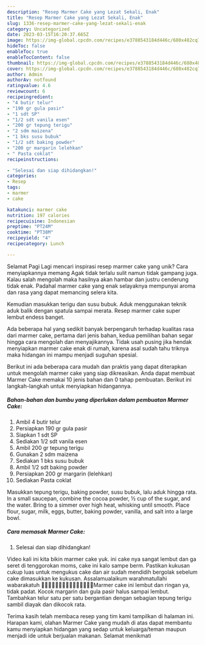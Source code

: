 ```yaml
---
description: "Resep Marmer Cake yang Lezat Sekali, Enak"
title: "Resep Marmer Cake yang Lezat Sekali, Enak"
slug: 1336-resep-marmer-cake-yang-lezat-sekali-enak
category: Uncategorized
date: 2023-03-15T16:20:37.665Z
image: https://img-global.cpcdn.com/recipes/e3788543184d446c/680x482cq70/marmer-cake-foto-resep-utama.jpg
hideToc: false
enableToc: true
enableTocContent: false
thumbnail: https://img-global.cpcdn.com/recipes/e3788543184d446c/680x482cq70/marmer-cake-foto-resep-utama.jpg
cover: https://img-global.cpcdn.com/recipes/e3788543184d446c/680x482cq70/marmer-cake-foto-resep-utama.jpg
author: Admin
authorAv: notfound
ratingvalue: 4.6
reviewcount: 6
recipeingredient:
- "4 butir telur"
- "190 gr gula pasir"
- "1 sdt SP"
- "1/2 sdt vanila esen"
- "200 gr tepung terigu"
- "2 sdm maizena"
- "1 bks susu bubuk"
- "1/2 sdt baking powder"
- "200 gr margarin lelehkan"
- " Pasta coklat"
recipeinstructions:

- "Selesai dan siap dihidangkan!"
categories:
- Resep
tags:
- marmer
- cake

katakunci: marmer cake 
nutrition: 197 calories
recipecuisine: Indonesian
preptime: "PT24M"
cooktime: "PT38M"
recipeyield: "4"
recipecategory: Lunch

---
```



Selamat Pagi Lagi mencari inspirasi resep marmer cake yang unik? Cara menyiapkannya memang Agak tidak terlalu sulit namun tidak gampang juga. Kalau salah mengolah maka hasilnya akan hambar dan justru cenderung tidak enak. Padahal marmer cake yang enak selayaknya mempunyai aroma dan rasa yang dapat memancing selera kita.


Kemudian masukkan terigu dan susu bubuk. Aduk menggunakan teknik aduk balik dengan spatula sampai merata. Resep marmer cake super lembut endess banget.

Ada beberapa hal yang sedikit banyak berpengaruh terhadap kualitas rasa dari marmer cake, pertama dari jenis bahan, kedua pemilihan bahan segar hingga cara mengolah dan menyajikannya. Tidak usah pusing jika hendak menyiapkan marmer cake enak di rumah, karena asal sudah tahu triknya maka hidangan ini mampu menjadi suguhan spesial.


Berikut ini ada beberapa cara mudah dan praktis yang dapat diterapkan untuk mengolah marmer cake yang siap dikreasikan. Anda dapat membuat Marmer Cake memakai 10 jenis bahan dan 0 tahap pembuatan. Berikut ini langkah-langkah untuk menyiapkan hidangannya.

<!--inarticleads1-->

##### Bahan-bahan dan bumbu yang diperlukan dalam pembuatan Marmer Cake:

1. Ambil 4 butir telur
1. Persiapkan 190 gr gula pasir
1. Siapkan 1 sdt SP
1. Sediakan 1/2 sdt vanila esen
1. Ambil 200 gr tepung terigu
1. Gunakan 2 sdm maizena
1. Sediakan 1 bks susu bubuk
1. Ambil 1/2 sdt baking powder
1. Persiapkan 200 gr margarin (lelehkan)
1. Sediakan  Pasta coklat


Masukkan tepung terigu, baking powder, susu bubuk, lalu aduk hingga rata. In a small saucepan, combine the cocoa powder, ½ cup of the sugar, and the water. Bring to a simmer over high heat, whisking until smooth. Place flour, sugar, milk, eggs, butter, baking powder, vanilla, and salt into a large bowl. 

<!--inarticleads2-->

##### Cara memasak Marmer Cake:


1. Selesai dan siap dihidangkan!

Video kali ini kita bikin marmer cake yuk. ini cake nya sangat lembut dan ga seret di tenggorokan moms, cake ini kalo sampe berm. Pastikan kukusan cukup luas untuk mengukus cake dan air sudah mendidih bergolak sebelum cake dimasukkan ke kukusan. Assalamualaikum warahmatullahi wabarakatuh 🍰🍰🍰🍰🍰🍰🍰🍰🍰🍰🍰🍰🍰🍰🍰Marmer cake ini lembut dan ringan ya, tidak padat. Kocok margarin dan gula pasir halus sampai lembut. Tambahkan telur satu per satu bergantian dengan sebagian tepung terigu sambil diayak dan dikocok rata. 

Terima kasih telah membaca resep yang tim kami tampilkan di halaman ini. Harapan kami, olahan Marmer Cake yang mudah di atas dapat membantu kamu menyiapkan hidangan yang sedap untuk keluarga/teman maupun menjadi ide untuk berjualan makanan. Selamat menikmati
